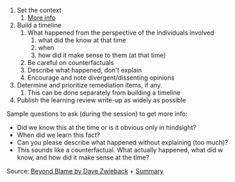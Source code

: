 1. Set the context
	1. [More info](https://www.oreilly.com/library/view/beyond-blame/9781491914441/ch18.html)
2. Build a timeline
	1. What happened from the perspective of the individuals involved
		1. what did the know at that time
		2. when
		3. how did it make sense to them (at that time)
	2. Be careful on counterfactuals
	3. Describe what happened, don't explain
	4. Encourage and note divergent/dissenting opinions
3. Determine and prioritize remediation items, if any. 
	1. This can be done separately from building a timeline
4. Publish the learning review write-up as widely as possible

Sample questions to ask (during the session) to get more info:
- Did we know this at the time or is it obvious only in hindsight?
- When did we learn this fact?
- Can you please describe what happened without explaining (too much)?
- This sounds like a counterfactual. What actually happened, what did w know, and how did it make sense at the time?

Source:  [Beyond Blame by Dave Zwieback](https://www.oreilly.com/library/view/beyond-blame/9781491914441/) + [Summary](https://fizalihsan.github.io/technology/operations.html)